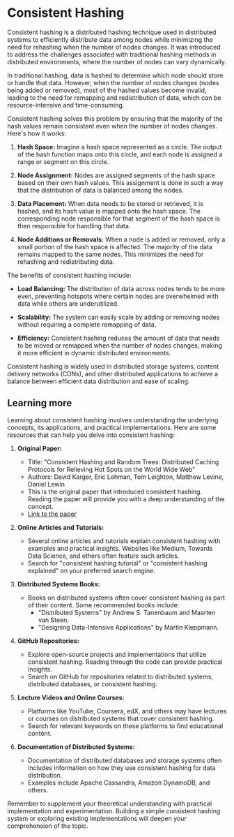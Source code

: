 # Consistent Hashing

Consistent hashing is a distributed hashing technique used in distributed systems to efficiently distribute data among nodes while minimizing the need for rehashing when the number of nodes changes. It was introduced to address the challenges associated with traditional hashing methods in distributed environments, where the number of nodes can vary dynamically.

In traditional hashing, data is hashed to determine which node should store or handle that data. However, when the number of nodes changes (nodes being added or removed), most of the hashed values become invalid, leading to the need for remapping and redistribution of data, which can be resource-intensive and time-consuming.

Consistent hashing solves this problem by ensuring that the majority of the hash values remain consistent even when the number of nodes changes. Here's how it works:

1. **Hash Space:** Imagine a hash space represented as a circle. The output of the hash function maps onto this circle, and each node is assigned a range or segment on this circle.

2. **Node Assignment:** Nodes are assigned segments of the hash space based on their own hash values. This assignment is done in such a way that the distribution of data is balanced among the nodes.

3. **Data Placement:** When data needs to be stored or retrieved, it is hashed, and its hash value is mapped onto the hash space. The corresponding node responsible for that segment of the hash space is then responsible for handling that data.

4. **Node Additions or Removals:** When a node is added or removed, only a small portion of the hash space is affected. The majority of the data remains mapped to the same nodes. This minimizes the need for rehashing and redistributing data.

The benefits of consistent hashing include:

- **Load Balancing:** The distribution of data across nodes tends to be more even, preventing hotspots where certain nodes are overwhelmed with data while others are underutilized.

- **Scalability:** The system can easily scale by adding or removing nodes without requiring a complete remapping of data.

- **Efficiency:** Consistent hashing reduces the amount of data that needs to be moved or remapped when the number of nodes changes, making it more efficient in dynamic distributed environments.

Consistent hashing is widely used in distributed storage systems, content delivery networks (CDNs), and other distributed applications to achieve a balance between efficient data distribution and ease of scaling.

## Learning more

Learning about consistent hashing involves understanding the underlying concepts, its applications, and practical implementations. Here are some resources that can help you delve into consistent hashing:

1. **Original Paper:**
   - Title: "Consistent Hashing and Random Trees: Distributed Caching Protocols for Relieving Hot Spots on the World Wide Web"
   - Authors: David Karger, Eric Lehman, Tom Leighton, Matthew Levine, Daniel Lewin
   - This is the original paper that introduced consistent hashing. Reading the paper will provide you with a deep understanding of the concept.
   - [Link to the paper](http://courses.csail.mit.edu/6.897/spring03/handouts/papers/consistent-hashing.pdf)

2. **Online Articles and Tutorials:**
   - Several online articles and tutorials explain consistent hashing with examples and practical insights. Websites like Medium, Towards Data Science, and others often feature such articles.
   - Search for "consistent hashing tutorial" or "consistent hashing explained" on your preferred search engine.

3. **Distributed Systems Books:**
   - Books on distributed systems often cover consistent hashing as part of their content. Some recommended books include:
      - "Distributed Systems" by Andrew S. Tanenbaum and Maarten van Steen.
      - "Designing Data-Intensive Applications" by Martin Kleppmann.

4. **GitHub Repositories:**
   - Explore open-source projects and implementations that utilize consistent hashing. Reading through the code can provide practical insights.
   - Search on GitHub for repositories related to distributed systems, distributed databases, or consistent hashing.

5. **Lecture Videos and Online Courses:**
   - Platforms like YouTube, Coursera, edX, and others may have lectures or courses on distributed systems that cover consistent hashing.
   - Search for relevant keywords on these platforms to find educational content.

6. **Documentation of Distributed Systems:**
   - Documentation of distributed databases and storage systems often includes information on how they use consistent hashing for data distribution.
   - Examples include Apache Cassandra, Amazon DynamoDB, and others.

Remember to supplement your theoretical understanding with practical implementation and experimentation. Building a simple consistent hashing system or exploring existing implementations will deepen your comprehension of the topic.
